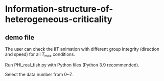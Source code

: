 # Information-structure-of-heterogeneous-criticality

## demo file
The user can check the IIT animation with different group integrity (direction and speed) for all $T_{\mathrm{max}}$ conditions.

Run PHI_real_fish.py with Python files (Python 3.9 recommended).

Select the data number from 0~7.

